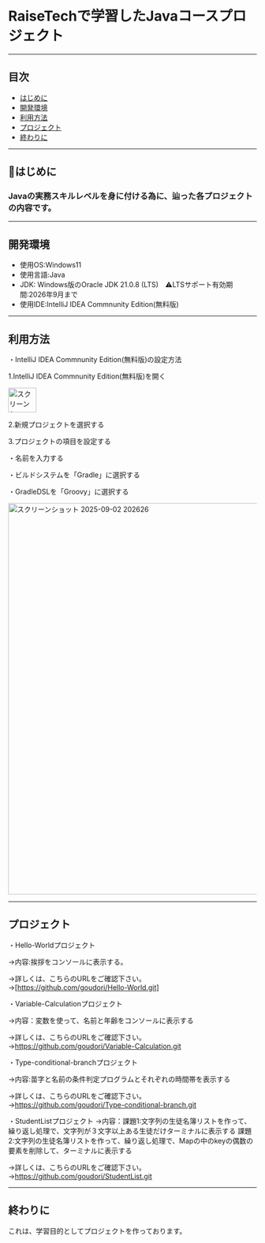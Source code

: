 # RaiseTechで学習したJavaコースプロジェクト
---

## 目次
- [はじめに](#はじめに)
- [開発環境](#開発環境)
- [利用方法](#利用方法)
- [プロジェクト](#プロジェクト)
- [終わりに](#終わりに)
---







## 🚩はじめに
### Javaの実務スキルレベルを身に付ける為に、辿った各プロジェクトの内容です。

---



## 開発環境
- 使用OS:Windows11
- 使用言語:Java
- JDK: Windows版のOracle JDK 21.0.8 (LTS)　⚠️LTSサポート有効期間:2026年9月まで
- 使用IDE:IntelliJ IDEA Commnunity Edition(無料版)

---




## 利用方法
・IntelliJ IDEA Commnunity Edition(無料版)の設定方法





1.IntelliJ IDEA Commnunity Edition(無料版)を開く


<img width="57" height="50" alt="スクリーンショット 2025-09-03 182439" src="https://github.com/user-attachments/assets/e356642e-4d13-4fee-bcf5-bb053bdcd313" />







2.新規プロジェクトを選択する







3.プロジェクトの項目を設定する


・名前を入力する


・ビルドシステムを「Gradle」に選択する





・GradleDSLを「Groovy」に選択する



<img width="1025" height="794" alt="スクリーンショット 2025-09-02 202626" src="https://github.com/user-attachments/assets/10538176-89c0-45bd-93ec-418a23b7dff4" />


---
## プロジェクト

・Hello-Worldプロジェクト




→内容:挨拶をコンソールに表示する。




→詳しくは、こちらのURLをご確認下さい。→[https://github.com/goudori/Hello-World.git]




・Variable-Calculationプロジェクト





→内容：変数を使って、名前と年齢をコンソールに表示する






→詳しくは、こちらのURLをご確認下さい。→https://github.com/goudori/Variable-Calculation.git




・Type-conditional-branchプロジェクト


→内容:苗字と名前の条件判定プログラムとそれぞれの時間帯を表示する






→詳しくは、こちらのURLをご確認下さい。→https://github.com/goudori/Type-conditional-branch.git










・StudentListプロジェクト
→内容：課題1:文字列の生徒名簿リストを作って、繰り返し処理で、文字列が３文字以上ある生徒だけターミナルに表示する
課題2:文字列の生徒名簿リストを作って、繰り返し処理で、Mapの中のkeyの偶数の要素を削除して、ターミナルに表示する





→詳しくは、こちらのURLをご確認下さい。→https://github.com/goudori/StudentList.git














---
## 終わりに
これは、学習目的としてプロジェクトを作っております。










